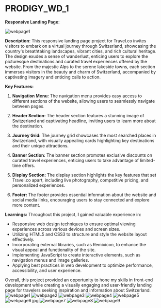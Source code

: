 # PRODIGY_WD_1
**Responsive Landing Page:**

![webpage1](https://github.com/TechTinkerbell13/PRODIGY_WD_1/assets/159616855/7aaa7143-42eb-4ea0-814c-2b6d7e81be53)


**Description:**
This responsive landing page project for Travel.co invites visitors to embark on a virtual journey through Switzerland, showcasing the country's breathtaking landscapes, vibrant cities, and rich cultural heritage. The design exudes a sense of wanderlust, enticing users to explore the picturesque destinations and curated travel experiences offered by the website. From the majestic Alps to the serene lakeside towns, each section immerses visitors in the beauty and charm of Switzerland, accompanied by captivating imagery and enticing calls to action.

**Key Features:**

1. **Navigation Menu:** The navigation menu provides easy access to different sections of the website, allowing users to seamlessly navigate between pages.

2. **Header Section:** The header section features a stunning image of Switzerland and captivating headline, inviting users to learn more about the destination.

3. **Journey Grid:** The journey grid showcases the most searched places in Switzerland, with visually appealing cards highlighting key destinations and their unique attractions.

4. **Banner Section:** The banner section promotes exclusive discounts on curated travel experiences, enticing users to take advantage of limited-time offers.

5. **Display Section:** The display section highlights the key features that set Travel.co apart, including live photography, competitive pricing, and personalized experiences.

6. **Footer:** The footer provides essential information about the website and social media links, encouraging users to stay connected and explore more content.

**Learnings:**
Throughout this project, I gained valuable experience in:
- Responsive web design techniques to ensure optimal viewing experiences across various devices and screen sizes.
- Utilizing HTML5 and CSS3 to structure and style the website layout effectively.
- Incorporating external libraries, such as Remixicon, to enhance the visual appeal and functionality of the site.
- Implementing JavaScript to create interactive elements, such as navigation menus and image galleries.
- Applying best practices in web development to optimize performance, accessibility, and user experience.

Overall, this project provided an opportunity to hone my skills in front-end development while creating a visually engaging and user-friendly landing page for travelers seeking inspiration and information about Switzerland.
![webpage1](https://github.com/TechTinkerbell13/PRODIGY_WD_1/assets/159616855/7aaa7143-42eb-4ea0-814c-2b6d7e81be53)
![webpage2](https://github.com/TechTinkerbell13/PRODIGY_WD_1/assets/159616855/fcc0ecbb-ac42-4b75-8612-88ad6f49afa7)
![webpage3](https://github.com/TechTinkerbell13/PRODIGY_WD_1/assets/159616855/c22d3f8f-d516-48d0-b196-8bed4639f20f)
![webpage4](https://github.com/TechTinkerbell13/PRODIGY_WD_1/assets/159616855/bbce015d-3d3a-4ac0-9cef-c7592171ab17)
![webpage5](https://github.com/TechTinkerbell13/PRODIGY_WD_1/assets/159616855/ca987772-3f6f-4e3e-aa31-c9a4284d3e35)
![webpage6 jpg](https://github.com/TechTinkerbell13/PRODIGY_WD_1/assets/159616855/0dea5071-937c-4409-804c-88f1f36b7ce8)
![webpage7](https://github.com/TechTinkerbell13/PRODIGY_WD_1/assets/159616855/59bfb3b1-829a-4790-bf13-c4c8652ad67e)
![webpage8](https://github.com/TechTinkerbell13/PRODIGY_WD_1/assets/159616855/4f83527b-5c4c-4c4b-85ff-50e8fd0afdde)
![webpage9](https://github.com/TechTinkerbell13/PRODIGY_WD_1/assets/159616855/43b69313-e237-42a7-a4e9-0e3bc2b6c84a)

